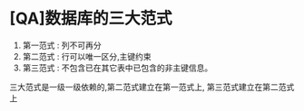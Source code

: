 # [QA]数据库的三大范式

1. 第一范式 : 列不可再分
2. 第二范式 : 行可以唯一区分,主键约束
3. 第三范式 : 不包含已在其它表中已包含的非主键信息。

三大范式是一级一级依赖的,第二范式建立在第一范式上, 第三范式建立在第二范式上

